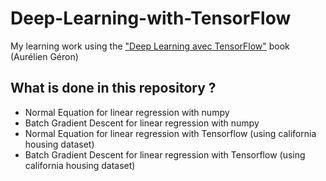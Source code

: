 # Deep-Learning-with-TensorFlow
My learning work using the ["Deep Learning avec TensorFlow"](https://www.dunod.com/sciences-techniques/deep-learning-avec-tensorflow-mise-en-oeuvre-et-cas-concrets) book (Aurélien Géron)

## What is done in this repository ?

- Normal Equation for linear regression with numpy
- Batch Gradient Descent for linear regression with numpy
- Normal Equation for linear regression with Tensorflow (using california housing dataset)
- Batch Gradient Descent for linear regression with Tensorflow (using california housing dataset)